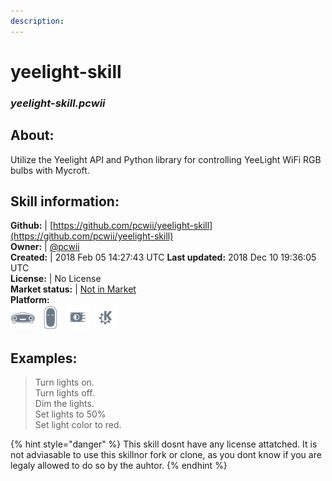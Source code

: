 ```yaml
---
description: 
---
```


# yeelight-skill  
### _yeelight-skill.pcwii_  
## About:  
Utilize the Yeelight API and Python library for controlling YeeLight WiFi RGB bulbs with Mycroft.

## Skill information:  
**Github:** | [https://github.com/pcwii/yeelight-skill](https://github.com/pcwii/yeelight-skill)  
**Owner:** | [@pcwii](https://github.com/pcwii)  
**Created:** | 2018 Feb 05 14:27:43 UTC  **Last updated:** 2018 Dec 10 19:36:05 UTC  
**License:** | No License  
**Market status:** | [Not in Market](https://market.mycroft.ai/skill/)  
**Platform:**  
 ![Mark I](../.gitbook/assets/mark-1-icon.png)  ![Mark II](../.gitbook/assets/mark-2-icon.png)  ![Picroft](../.gitbook/assets/picroft-icon.png)  ![plasmoid](../.gitbook/assets/kde.png)   
## Examples:  
> Turn lights on.  
> Turn lights off.  
> Dim the lights.  
> Set lights to 50%  
> Set light color to red.  
  
{% hint style="danger" %}
This skill dosnt have any license attatched. It is not adviasable to use this skillnor fork or clone, as you dont know if you are legaly allowed to do so by the auhtor.
{% endhint %}
